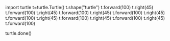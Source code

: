 import turtle
t=turtle.Turtle()
t.shape("turtle")
t.forward(100)
t.right(45)
t.forward(100)
t.right(45)
t.forward(100)
t.right(45)
t.forward(100)
t.right(45)
t.forward(100)
t.right(45)
t.forward(100)
t.right(45)
t.forward(100)
t.right(45)
t.forward(100)

turtle.done()
